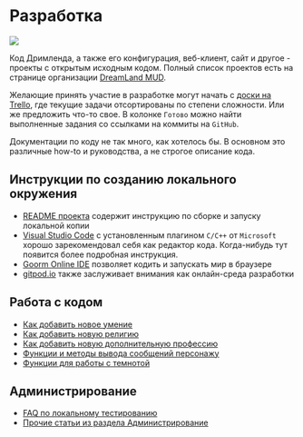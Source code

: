 # Разработка

![](https://raw.githubusercontent.com/wiki/dreamland-mud/dreamland_code/images/code02.png)

Код Дримленда, а также его конфигурация, веб-клиент, сайт и другое - проекты с открытым исходным кодом. Полный список проектов есть на странице организации [DreamLand MUD](https://github.com/dreamland-mud/).

Желающие принять участие в разработке могут начать с [доски на Trello](https://trello.com/b/r2gUQ6TY/make-dreamland-great-again), где текущие задачи отсортированы по степени сложности. Или же предложить что-то свое. В колонке `Готово` можно найти выполненные задания со ссылками на коммиты на `GitHub`.

Документации по коду не так много, как хотелось бы. В основном это различные how-to и руководства, а не строгое описание кода.

## Инструкции по созданию локального окружения

* [README проекта](https://github.com/dreamland-mud/dreamland_code/blob/master/README.md) содержит инструкцию по сборке и запуску локальной копии
* [Visual Studio Code](https://code.visualstudio.com/) с установленным плагином `C/C++` от `Microsoft` хорошо зарекомендовал себя как редактор кода. Когда-нибудь тут появится более подробная инструкция.
* [Goorm Online IDE](https://github.com/dreamland-mud/dreamland_code/wiki/Goorm-IDE) позволяет кодить и запускать мир в браузере
* [gitpod.io](https://gitpod.io/) также заслуживает внимания как онлайн-среда разработки

## Работа с кодом

* [Как добавить новое умение](https://github.com/dreamland-mud/dreamland_code/wiki/New-skill)
* [Как добавить новую религию](https://github.com/dreamland-mud/dreamland_code/wiki/New-religion)
* [Как добавить новую дополнительную профессию](https://github.com/dreamland-mud/dreamland_code/wiki/New-craft-profession)
* [Функции и методы вывода сообщений персонажу](https://github.com/dreamland-mud/dreamland_code/wiki/ACT-format)
* [Функции для работы с темнотой](https://github.com/dreamland-mud/dreamland_code/wiki/Dark-rooms)

## Администрирование

* [FAQ по локальному тестированию](https://github.com/dreamland-mud/dreamland_code/wiki/Testing-FAQ)
* [Прочие статьи из раздела Администрирование](https://github.com/dreamland-mud/dreamland_code/wiki/Admin)


